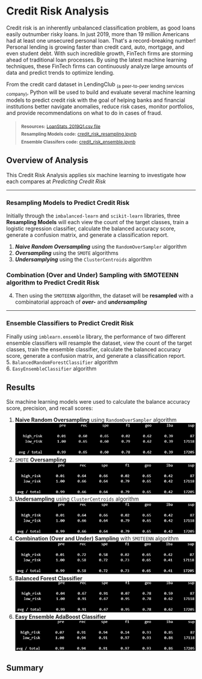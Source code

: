 # Credit Risk Analysis
Credit risk is an inherently unbalanced classification problem, as good loans easily outnumber risky loans. In just 2019, more than 19 million Americans had at least one unsecured personal loan. That's a record-breaking number! Personal lending is growing faster than credit card, auto, mortgage, and even student debt. With such incredible growth, FinTech firms are storming ahead of traditional loan processes. By using the latest machine learning techniques, these FinTech firms can continuously analyze large amounts of data and predict trends to optimize lending.

From the credit card dataset in LendingClub <sub>(a peer-to-peer lending services company)</sub>, Python will be used to build and evaluate several machine learning models to predict credit risk with the goal of helping banks and financial institutions better navigate anomalies, reduce risk cases, monitor portfolios, and provide recommendations on what to do in cases of fraud.

> <sub>**Resources:** [LoanStats_2019Q1.csv file](https://github.com/vzhang90/Credit_Risk_Analysis/blob/main/LoanStats_2019Q1.csv)</sub>   
> <sub>**Resampling Models code:** [credit_risk_resampling.ipynb](https://github.com/vzhang90/Credit_Risk_Analysis/blob/main/credit_risk_resampling.ipynb)</sub>   
> <sub>**Ensemble Classifers code:** [credit_risk_ensemble.ipynb](https://github.com/vzhang90/Credit_Risk_Analysis/blob/main/credit_risk_ensemble.ipynb)</sub>

## Overview of Analysis
 This Credit Risk Analysis applies six machine learning to investigate how each compares at *Predicting Credit Risk*

 ---
 ### Resampling Models to Predict Credit Risk
 Initially through the `imbalanced-learn` and `scikit-learn` libraries, three **Resampling Models** will each view the count of the target classes, train a logistic regression classifier, calculate the balanced accuracy score, generate a confusion matrix, and generate a classification report.
1) ***Naive Random Oversampling*** using the `RandomOverSampler` algorithm 
2) ***Oversampling*** using the `SMOTE` algorithms  
3) ***Undersamplying*** using the `ClusterCentroids` algorithm

### Combination (Over and Under) Sampling with SMOTEENN algorithm to Predict Credit Risk
4) Then using the `SMOTEENN` algorithm, the dataset will be **resampled** with a combinatorial approach of ***over-*** and ***undersampling***

--- 
### Ensemble Classifiers to Predict Credit Risk
Finally using `imblearn.ensemble` library, the performance of two different ensemble classifiers will resample the dataset, view the count of the target classes, train the ensemble classifier, calculate the balanced accuracy score, generate a confusion matrix, and generate a classification report.  
   5. `BalancedRandomForestClassifier` algorithm  
   6. `EasyEnsembleClassifier` algorithm

## Results
Six machine learning models were used to calculate the balance accuracy score, precision, and recall scores:
1) **Naive Random Oversampling** using `RandomOverSampler` algorithm
![Naive Random Oversampling Imbalanced Classification Report](https://github.com/vzhang90/Credit_Risk_Analysis/blob/main/images/naive_random_sampling_imbclass.png)
2) `SMOTE` **Oversampling**
![SMOTE imblanace classification report](https://github.com/vzhang90/Credit_Risk_Analysis/blob/main/images/SMOTE_oversampling_imbclass.png)
3) **Undersampling** using `ClusterCentroids` algorithm
![ClusterCentroids classification report imbalanced](https://github.com/vzhang90/Credit_Risk_Analysis/blob/main/images/SMOTE_oversampling_imbclass.png)
4) **Combination (Over and Under) Sampling** with `SMOTEENN` algorithm
![SMOTEEN classification report imbalanced](https://github.com/vzhang90/Credit_Risk_Analysis/blob/main/images/SMOTEENN_combosampling_imbclass.png)
5) **Balanced Forest Classifier**
![balanced forest classifier](https://github.com/vzhang90/Credit_Risk_Analysis/blob/main/images/balanced_random_forest_classifier_imbclass.png)
6) **Easy Ensemble AdaBoost Classifier**
![ECC classification report imbalanced](https://github.com/vzhang90/Credit_Risk_Analysis/blob/main/images/ECC_imbclass.png)

## Summary